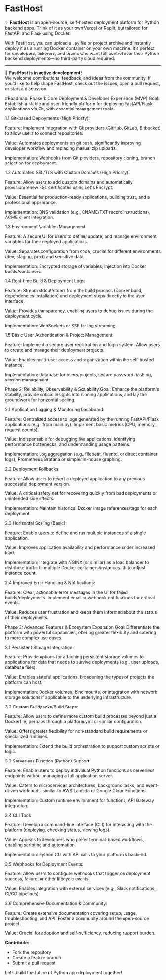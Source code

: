 # FastHost

✨ **FastHost** is an open-source, self-hosted deployment platform for Python backend apps. Think of it as your own Vercel or Replit, but tailored for FastAPI and Flask using Docker.

With FastHost, you can upload a `.py` file or project archive and instantly deploy it as a running Docker container on your own machine. It’s perfect for developers, tinkerers, and teams who want full control over their Python backend deployments—no third-party cloud required.

---

🚧 **FastHost is in active development!**  
We welcome contributions, feedback, and ideas from the community. If you’d like to help shape FastHost, check out the issues, open a pull request, or start a discussion.

#Roadmap:
Phase 1: Core Deployment & Developer Experience (MVP)
Goal: Establish a stable and user-friendly platform for deploying FastAPI/Flask applications via Git, with essential management tools.

1.1 Git-based Deployments (High Priority):

Feature: Implement integration with Git providers (GitHub, GitLab, Bitbucket) to allow users to connect repositories.

Value: Automates deployments on git push, significantly improving developer workflow and replacing manual zip uploads.

Implementation: Webhooks from Git providers, repository cloning, branch selection for deployment.

1.2 Automated SSL/TLS with Custom Domains (High Priority):

Feature: Allow users to add custom domains and automatically provision/renew SSL certificates using Let's Encrypt.

Value: Essential for production-ready applications, building trust, and a professional appearance.

Implementation: DNS validation (e.g., CNAME/TXT record instructions), ACME client integration.

1.3 Environment Variables Management:

Feature: A secure UI for users to define, update, and manage environment variables for their deployed applications.

Value: Separates configuration from code, crucial for different environments (dev, staging, prod) and sensitive data.

Implementation: Encrypted storage of variables, injection into Docker builds/containers.

1.4 Real-time Build & Deployment Logs:

Feature: Stream stdout/stderr from the build process (Docker build, dependencies installation) and deployment steps directly to the user interface.

Value: Provides transparency, enabling users to debug issues during the deployment cycle.

Implementation: WebSockets or SSE for log streaming.

1.5 Basic User Authentication & Project Management:

Feature: Implement a secure user registration and login system. Allow users to create and manage their deployment projects.

Value: Enables multi-user access and organization within the self-hosted instance.

Implementation: Database for users/projects, secure password hashing, session management.

Phase 2: Reliability, Observability & Scalability
Goal: Enhance the platform's stability, provide critical insights into running applications, and lay the groundwork for horizontal scaling.

2.1 Application Logging & Monitoring Dashboard:

Feature: Centralized access to logs generated by the running FastAPI/Flask applications (e.g., from main.py). Implement basic metrics (CPU, memory, request counts).

Value: Indispensable for debugging live applications, identifying performance bottlenecks, and understanding usage patterns.

Implementation: Log aggregation (e.g., filebeat, fluentd, or direct container logs), Prometheus/Grafana or simpler in-house graphing.

2.2 Deployment Rollbacks:

Feature: Allow users to revert a deployed application to any previous successful deployment version.

Value: A critical safety net for recovering quickly from bad deployments or unintended side effects.

Implementation: Maintain historical Docker image references/tags for each deployment.

2.3 Horizontal Scaling (Basic):

Feature: Enable users to define and run multiple instances of a single application.

Value: Improves application availability and performance under increased load.

Implementation: Integrate with NGINX (or similar) as a load balancer to distribute traffic to multiple Docker containers/instances. UI to adjust instance count.

2.4 Improved Error Handling & Notifications:

Feature: Clear, actionable error messages in the UI for failed builds/deployments. Implement email or webhook notifications for critical events.

Value: Reduces user frustration and keeps them informed about the status of their deployments.

Phase 3: Advanced Features & Ecosystem Expansion
Goal: Differentiate the platform with powerful capabilities, offering greater flexibility and catering to more complex use cases.

3.1 Persistent Storage Integration:

Feature: Provide options for attaching persistent storage volumes to applications for data that needs to survive deployments (e.g., user uploads, database files).

Value: Enables stateful applications, broadening the types of projects the platform can host.

Implementation: Docker volumes, bind mounts, or integration with network storage solutions if applicable to the underlying infrastructure.

3.2 Custom Buildpacks/Build Steps:

Feature: Allow users to define more custom build processes beyond just a Dockerfile, perhaps through a platform.yml or similar configuration.

Value: Offers greater flexibility for non-standard build requirements or specialized runtimes.

Implementation: Extend the build orchestration to support custom scripts or logic.

3.3 Serverless Function (Python) Support:

Feature: Enable users to deploy individual Python functions as serverless endpoints without managing a full application server.

Value: Caters to microservices architectures, background tasks, and event-driven workloads, similar to AWS Lambda or Google Cloud Functions.

Implementation: Custom runtime environment for functions, API Gateway integration.

3.4 CLI Tool:

Feature: Develop a command-line interface (CLI) for interacting with the platform (deploying, checking status, viewing logs).

Value: Appeals to developers who prefer terminal-based workflows, enabling scripting and automation.

Implementation: Python CLI with API calls to your platform's backend.

3.5 Webhooks for Deployment Events:

Feature: Allow users to configure webhooks that trigger on deployment success, failure, or other lifecycle events.

Value: Enables integration with external services (e.g., Slack notifications, CI/CD pipelines).

3.6 Comprehensive Documentation & Community:

Feature: Create extensive documentation covering setup, usage, troubleshooting, and API. Foster a community around the open-source project.

Value: Crucial for adoption and self-sufficiency, reducing support burden.

**Contribute:**  
- Fork the repository  
- Create a feature branch  
- Submit a pull request

Let’s build the future of Python app deployment together!
